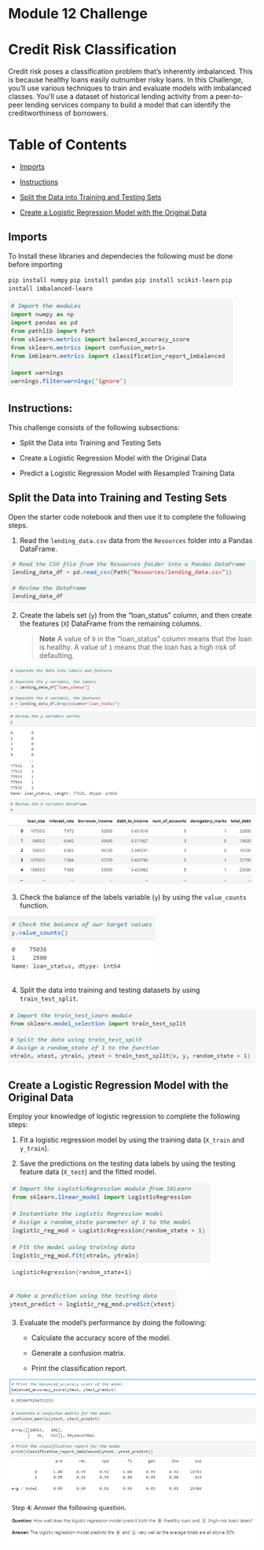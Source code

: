# Module 12 Challenge

# Credit Risk Classification

Credit risk poses a classification problem that’s inherently imbalanced. This is because healthy loans easily outnumber risky loans. In this Challenge, you’ll use various techniques to train and evaluate models with imbalanced classes. You’ll use a dataset of historical lending activity from a peer-to-peer lending services company to build a model that can identify the creditworthiness of borrowers.

# Table of Contents

* [Imports](##imports)

* [Instructions](##instructions)

* [Split the Data into Training and Testing Sets](##split-the-Data-into-Training-and-Testing-Sets)

* [Create a Logistic Regression Model with the Original Data](##create-a-logistic-regression-model-with-the-original-data)

## Imports

To Install these libraries and dependecies the following must be done before importing

`pip install numpy`
`pip install pandas`
`pip install scikit-learn`
`pip install imbalanced-learn`

![](https://github.com/reiccv/Module_12_Challenge/blob/main/Resources/images/import.PNG)

## Instructions:

This challenge consists of the following subsections:

* Split the Data into Training and Testing Sets

* Create a Logistic Regression Model with the Original Data

* Predict a Logistic Regression Model with Resampled Training Data 


## Split the Data into Training and Testing Sets

Open the starter code notebook and then use it to complete the following steps.

1. Read the `lending_data.csv` data from the `Resources` folder into a Pandas DataFrame.

![](https://github.com/reiccv/Module_12_Challenge/blob/main/Resources/images/1.PNG)

2. Create the labels set (`y`)  from the “loan_status” column, and then create the features (`X`) DataFrame from the remaining columns.

    > **Note** A value of `0` in the “loan_status” column means that the loan is healthy. A value of `1` means that the loan has a high risk of defaulting.  

![](https://github.com/reiccv/Module_12_Challenge/blob/main/Resources/images/2.PNG)


3. Check the balance of the labels variable (`y`) by using the `value_counts` function.

![](https://github.com/reiccv/Module_12_Challenge/blob/main/Resources/images/3.PNG)

4. Split the data into training and testing datasets by using `train_test_split`.

![](https://github.com/reiccv/Module_12_Challenge/blob/main/Resources/images/4.PNG)

## Create a Logistic Regression Model with the Original Data

Employ your knowledge of logistic regression to complete the following steps:

1. Fit a logistic regression model by using the training data (`X_train` and `y_train`).

2. Save the predictions on the testing data labels by using the testing feature data (`X_test`) and the fitted model.

![](https://github.com/reiccv/Module_12_Challenge/blob/main/Resources/images/5.PNG)

![](https://github.com/reiccv/Module_12_Challenge/blob/main/Resources/images/6.PNG)

3. Evaluate the model’s performance by doing the following:

    * Calculate the accuracy score of the model.

    * Generate a confusion matrix.

    * Print the classification report.

![](https://github.com/reiccv/Module_12_Challenge/blob/main/Resources/images/7.PNG)